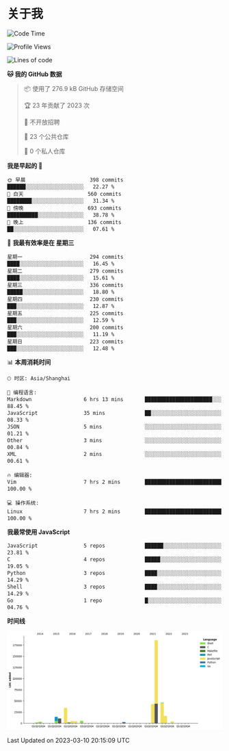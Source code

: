 # 关于我

<!--START_SECTION:waka-->
![Code Time](http://img.shields.io/badge/Code%20Time-736%20hrs%2034%20mins-blue)

![Profile Views](http://img.shields.io/badge/%E4%B8%AA%E4%BA%BA%E8%B5%84%E6%96%99%E8%A7%82%E7%9C%8B%E6%AC%A1%E6%95%B0-3-blue)

![Lines of code](https://img.shields.io/badge/%E4%BB%8E%E3%80%8CHello%20World%E3%80%8D%E8%B5%B7%E6%88%91%E5%B7%B2%E7%BB%8F%E5%86%99%E4%BA%86-332.3%20thousand%20%E8%A1%8C%E4%BB%A3%E7%A0%81-blue)

**🐱 我的 GitHub 数据** 

> 📦  使用了 276.9 kB GitHub 存储空间 
 > 
> 🏆 23 年贡献了 2023 次
 > 
> 🚫 不开放招聘
 > 
> 📜 23 个公共仓库 
 > 
> 🔑 0 个私人仓库 
 > 
**我是早起的 🐤** 

```text
🌞 早晨                     398 commits         ██████░░░░░░░░░░░░░░░░░░░   22.27 % 
🌆 白天                     560 commits         ████████░░░░░░░░░░░░░░░░░   31.34 % 
🌃 傍晚                     693 commits         ██████████░░░░░░░░░░░░░░░   38.78 % 
🌙 晚上                     136 commits         ██░░░░░░░░░░░░░░░░░░░░░░░   07.61 % 
```
📅 **我最有效率是在 星期三** 

```text
星期一                      294 commits         ████░░░░░░░░░░░░░░░░░░░░░   16.45 % 
星期二                      279 commits         ████░░░░░░░░░░░░░░░░░░░░░   15.61 % 
星期三                      336 commits         █████░░░░░░░░░░░░░░░░░░░░   18.80 % 
星期四                      230 commits         ███░░░░░░░░░░░░░░░░░░░░░░   12.87 % 
星期五                      225 commits         ███░░░░░░░░░░░░░░░░░░░░░░   12.59 % 
星期六                      200 commits         ███░░░░░░░░░░░░░░░░░░░░░░   11.19 % 
星期日                      223 commits         ███░░░░░░░░░░░░░░░░░░░░░░   12.48 % 
```


📊 **本周消耗时间** 

```text
🕑︎ 时区: Asia/Shanghai

💬 编程语言: 
Markdown                 6 hrs 13 mins       ██████████████████████░░░   88.45 % 
JavaScript               35 mins             ██░░░░░░░░░░░░░░░░░░░░░░░   08.33 % 
JSON                     5 mins              ░░░░░░░░░░░░░░░░░░░░░░░░░   01.21 % 
Other                    3 mins              ░░░░░░░░░░░░░░░░░░░░░░░░░   00.84 % 
XML                      2 mins              ░░░░░░░░░░░░░░░░░░░░░░░░░   00.61 % 

🔥 编辑器: 
Vim                      7 hrs 2 mins        █████████████████████████   100.00 % 

💻 操作系统: 
Linux                    7 hrs 2 mins        █████████████████████████   100.00 % 
```

**我最常使用 JavaScript** 

```text
JavaScript               5 repos             ██████░░░░░░░░░░░░░░░░░░░   23.81 % 
C                        4 repos             █████░░░░░░░░░░░░░░░░░░░░   19.05 % 
Python                   3 repos             ████░░░░░░░░░░░░░░░░░░░░░   14.29 % 
Shell                    3 repos             ████░░░░░░░░░░░░░░░░░░░░░   14.29 % 
Go                       1 repo              █░░░░░░░░░░░░░░░░░░░░░░░░   04.76 % 
```



**时间线**

![Lines of Code chart](https://raw.githubusercontent.com/Arondight/Arondight/master/assets/bar_graph.png)


 Last Updated on 2023-03-10 20:15:09 UTC
<!--END_SECTION:waka-->
